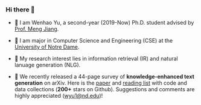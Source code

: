 ### Hi there 👋

- 🔭 I am Wenhao Yu, a second-year (2019-Now) Ph.D. student advised by [Prof. Meng Jiang](http://www.meng-jiang.com/).
- 🌱 I am major in Computer Science and Engineering (CSE) at the [University of Notre Dame](https://www.nd.edu/). 
- 🤔 My research interest lies in information retrieval (IR) and natural lanuage generation (NLG).

- 👯 We recently released a 44-page survey of **knowledge-enhanced text generation** on arXiv. Here is the [paper](https://arxiv.org/abs/2010.04389) and [reading list](https://github.com/wyu97/KENLG-Reading) with code and data collections (**200+** stars on Github). Suggestions and comments are highly appreciated (wyu1@nd.edu)!

<!-- [![Wenhao's github stats](https://github-readme-stats.vercel.app/api?username=wyu97)](https://github.com/wyu97/wyu97) -->
